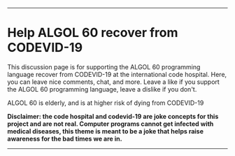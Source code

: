 ***

# Help ALGOL 60 recover from CODEVID-19

This discussion page is for supporting the ALGOL 60 programming language recover from CODEVID-19 at the international code hospital. Here, you can leave nice comments, chat, and more. Leave a like if you support the ALGOL 60 programming language, leave a dislike if you don't.

ALGOL 60 is elderly, and is at higher risk of dying from CODEVID-19

**Disclaimer: the code hospital and codevid-19 are joke concepts for this project and are not real. Computer programs cannot get infected with medical diseases, this theme is meant to be a joke that helps raise awareness for the bad times we are in.**

***
